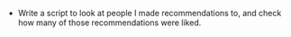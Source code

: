 * Write a script to look at people I made recommendations to, and check how many of those recommendations were liked.

